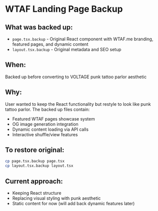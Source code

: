 # WTAF Landing Page Backup

## What was backed up:
- `page.tsx.backup` - Original React component with WTAF.me branding, featured pages, and dynamic content
- `layout.tsx.backup` - Original metadata and SEO setup

## When: 
Backed up before converting to VOLTAGE punk tattoo parlor aesthetic

## Why:
User wanted to keep the React functionality but restyle to look like punk tattoo parlor. The backed up files contain:
- Featured WTAF pages showcase system
- OG image generation integration  
- Dynamic content loading via API calls
- Interactive shuffle/view features

## To restore original:
```bash
cp page.tsx.backup page.tsx
cp layout.tsx.backup layout.tsx
```

## Current approach:
- Keeping React structure
- Replacing visual styling with punk aesthetic
- Static content for now (will add back dynamic features later) 